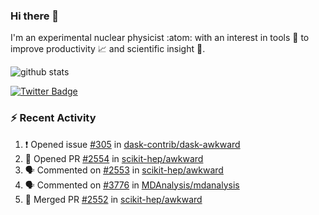### Hi there 👋 

I'm an experimental nuclear physicist :atom: with an interest in tools :wrench: to improve productivity :chart_with_upwards_trend: and scientific insight :telescope:.

![github stats](https://github-readme-stats.vercel.app/api?username=agoose77&show_icons=true&hide_rank=true&hide_title=true&bg_color=30,e76445,904e95&text_color=efe3ec&icon_color=efe3ec)
<!--
**agoose77/agoose77** is a ✨ _special_ ✨ repository because its `README.md` (this file) appears on your GitHub profile.

Here are some ideas to get you started:

- 🔭 I’m currently working on ...
- 🌱 I’m currently learning ...
- 👯 I’m looking to collaborate on ...
- 🤔 I’m looking for help with ...
- 💬 Ask me about ...
- 📫 How to reach me: ...
- 😄 Pronouns: ...
- ⚡ Fun fact: ...
-->

[![Twitter Badge](https://img.shields.io/twitter/follow/agoose77?style=flat-square&logo=Twitter&logoColor=white&color=cornflowerblue)](https://twitter.com/agoose77)

### :zap: Recent Activity

<!--START_SECTION:activity-->
1. ❗ Opened issue [#305](https://github.com/dask-contrib/dask-awkward/issues/305) in [dask-contrib/dask-awkward](https://github.com/dask-contrib/dask-awkward)
2. 💪 Opened PR [#2554](https://github.com/scikit-hep/awkward/pull/2554) in [scikit-hep/awkward](https://github.com/scikit-hep/awkward)
3. 🗣 Commented on [#2553](https://github.com/scikit-hep/awkward/issues/2553) in [scikit-hep/awkward](https://github.com/scikit-hep/awkward)
4. 🗣 Commented on [#3776](https://github.com/MDAnalysis/mdanalysis/issues/3776) in [MDAnalysis/mdanalysis](https://github.com/MDAnalysis/mdanalysis)
5. 🎉 Merged PR [#2552](https://github.com/scikit-hep/awkward/pull/2552) in [scikit-hep/awkward](https://github.com/scikit-hep/awkward)
<!--END_SECTION:activity-->
